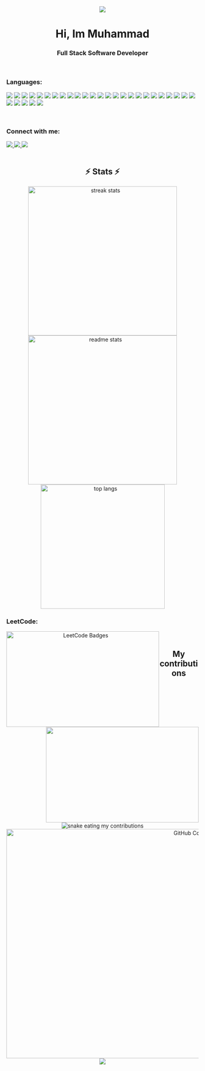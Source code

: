 <div align="center">
<img src="https://capsule-render.vercel.app/api?type=waving&height=180&color=gradient&section=header" />

<h1 align="center">Hi, Im Muhammad</h1>
<h3 align="center">Full Stack Software Developer</h3>

<br>

<h3 align="left">Languages:</h3> 
  <p align="left"> 
    <img src="https://ziadoua.github.io/m3-Markdown-Badges/badges/MongoDB/mongodb2.svg">
    <img src="https://ziadoua.github.io/m3-Markdown-Badges/badges/PostgreSQL/postgresql2.svg">
    <img src="https://ziadoua.github.io/m3-Markdown-Badges/badges/Figma/figma2.svg">
    <img src="https://ziadoua.github.io/m3-Markdown-Badges/badges/HTML/html2.svg">
    <img src="https://ziadoua.github.io/m3-Markdown-Badges/badges/CSS/css2.svg">
    <img src="https://ziadoua.github.io/m3-Markdown-Badges/badges/Javascript/javascript3.svg">
    <img src="https://ziadoua.github.io/m3-Markdown-Badges/badges/C++/c++2.svg">
    <img src="https://ziadoua.github.io/m3-Markdown-Badges/badges/Java/java2.svg">
    <img src="https://ziadoua.github.io/m3-Markdown-Badges/badges/TypeScript/typescript2.svg">
    <img src="https://ziadoua.github.io/m3-Markdown-Badges/badges/React/react1.svg">
    <img src="https://ziadoua.github.io/m3-Markdown-Badges/badges/NodeJS/nodejs2.svg">
    <img src="https://ziadoua.github.io/m3-Markdown-Badges/badges/TailwindCSS/tailwindcss1.svg">
    <img src="https://ziadoua.github.io/m3-Markdown-Badges/badges/Axios/axios3.svg">
    <img src="https://ziadoua.github.io/m3-Markdown-Badges/badges/Prisma/prisma1.svg">
    <img src="https://ziadoua.github.io/m3-Markdown-Badges/badges/NextJS/nextjs2.svg">
    <img src="https://ziadoua.github.io/m3-Markdown-Badges/badges/Postman/postman2.svg">
    <img src="https://ziadoua.github.io/m3-Markdown-Badges/badges/Prettier/prettier1.svg">
    <img src="https://ziadoua.github.io/m3-Markdown-Badges/badges/Git/git2.svg">
    <img src="https://ziadoua.github.io/m3-Markdown-Badges/badges/macOS/macos2.svg">
    <img src="https://ziadoua.github.io/m3-Markdown-Badges/badges/Android/android2.svg">
    <img src="https://ziadoua.github.io/m3-Markdown-Badges/badges/iOS/ios2.svg">
    <img src="https://ziadoua.github.io/m3-Markdown-Badges/badges/IDEA/idea2.svg">
    <img src="https://ziadoua.github.io/m3-Markdown-Badges/badges/VisualStudioCode/visualstudiocode2.svg">
    <img src="https://ziadoua.github.io/m3-Markdown-Badges/badges/VisualStudio/visualstudio2.svg">
    <img src="https://ziadoua.github.io/m3-Markdown-Badges/badges/PyCharm/pycharm2.svg">
    <img src="https://ziadoua.github.io/m3-Markdown-Badges/badges/JSON/json1.svg">
    <img src="https://ziadoua.github.io/m3-Markdown-Badges/badges/Python/python1.svg">
    <img src="https://ziadoua.github.io/m3-Markdown-Badges/badges/Windows/windows1.svg">
    <img src="https://ziadoua.github.io/m3-Markdown-Badges/badges/ReactNative/reactnative1.svg">
    <img src="https://ziadoua.github.io/m3-Markdown-Badges/badges/ViteJS/vitejs1.svg">
  </p>

<br>

<h3 align="left">Connect with me:</h3>
<div align="left"> 
  <a href="muhammad:umair.amir.umairamir290@gmail.com"> <img src="https://img.shields.io/badge/Gmail-333333?style=for-the-badge&logo=gmail&logoColor=red" /> </a>
  <a href="https://linkedin.com/in/muhammad-amir-105a52294" target="_blank"> <img src="https://img.shields.io/badge/LinkedIn-0077B5?style=for-the-badge&logo=linkedin&logoColor=white" target="_blank" /> </a>
  <a href="https://Mamir21.github.io" target="_blank"> <img src="https://img.shields.io/badge/Portfolio-FF5722?style=for-the-badge&logo=todoist&logoColor=white" target="_blank" /> </a>
</div>

<br>

<h2 align="center">⚡ Stats ⚡</h2>
<div align=center>
  <img width=390 src="https://github-readme-streak-stats-salesp07.vercel.app/?user=Mamir21&count_private=true&theme=react&border_radius=10" alt="streak stats"/>
  <img width=390 src="https://github-readme-stats-salesp07.vercel.app/api?username=Mamir21&count_private=true&show_icons=true&theme=react&rank_icon=github&border_radius=10" alt="readme stats" />
  <br>
  <img width=325 align="center" src="https://github-readme-stats-salesp07.vercel.app/api/top-langs/?username=Mamir21&langs_count=8&layout=compact&theme=react&border_radius=10&size_weight=0.5&count_weight=0.5&exclude_repo=github-readme-stats" alt="top langs" />
  
<br>

<h3 align="left">LeetCode:</h3>
<div>
  <img style="float: left; width: 400px;  height: 250px;" src="https://leetcode-badge-showcase.vercel.app/api?username=umairamir1127&theme=tokyonight" alt="LeetCode Badges"/>
  <img style="float: right; width: 400px; height: 250px;" src="https://leetcard.jacoblin.cool/umairamir1127?theme=dark&font=Noto%20Sans%20New%20Tai%20Lue&ext=heatmap"/>
</div>

<br>

<h2> My contributions</h2>
<img alt="snake eating my contributions" src="https://raw.githubusercontent.com/eagrundy/eagrundy/output/github-contribution-grid-snake-dark.svg?palette=github-dark" />
<img src="./profile-3d-contrib/profile-night-rainbow.svg" alt="GitHub Contributions" width="1000" height="600">

<br>

<div align="center">
  <img src="https://capsule-render.vercel.app/api?type=waving&height=170&color=gradient&section=footer" />
